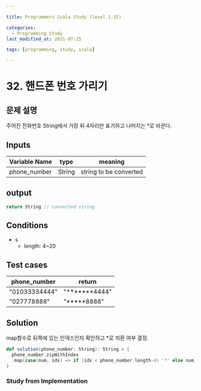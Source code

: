 ```yaml
---

title: Programmers Scala Study (level 1.32)

categories:
  - Programming Study
last_modified_at: 2021-07-25

tags: [programming, study, scala]

---
```


# 32. 핸드폰 번호 가리기

## 문제 설명

주어진 전화번호 String에서 가장 뒤 4자리만 표기하고 나머지는 *로 바꾼다.

## Inputs

| Variable Name | type   | meaning                |
| ------------- | ------ | ---------------------- |
| phone_number  | String | string to be converted |

## output

~~~scala
return String // converted string
~~~

## Conditions

* s
  * length: 4~20

## Test cases

| phone_number  | return        |
| ------------- | ------------- |
| "01033334444" | "*******4444" |
| "027778888"   | "*****8888"   |

## Solution

map함수로 뒤쪽에 있는 인덱스인지 확인하고 *로 치환 여부 결정.

~~~scala
def solution(phone_number: String): String = {
  phone_number.zipWithIndex
  .map{case(num, idx) => if (idx < phone_number.length-4) '*' else num}.mkString("")
}
~~~

### Study from Implementation

